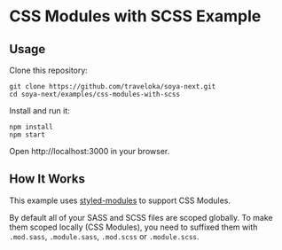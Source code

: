 # CSS Modules with SCSS Example

## Usage
Clone this repository:
```
git clone https://github.com/traveloka/soya-next.git
cd soya-next/examples/css-modules-with-scss
```

Install and run it:
```
npm install
npm start
```

Open http://localhost:3000 in your browser.

## How It Works
This example uses [styled-modules](https://github.com/traveloka/styled-modules) to support CSS Modules.

By default all of your SASS and SCSS files are scoped globally.
To make them scoped locally (CSS Modules),
you need to suffixed them with `.mod.sass`, `.module.sass`, `.mod.scss` or `.module.scss`.
